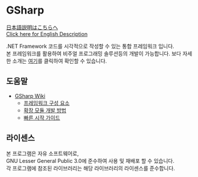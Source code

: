 # GSharp
[日本語説明はこちらへ](README.JP.md)  
[Click here for English Description](README.EN.md)

.NET Framework 코드를 시각적으로 작성할 수 있는 통합 프레임워크 입니다.  
본 프레임워크를 활용하여 비주얼 프로그래밍 솔루션등의 개발이 가능합니다.
보다 자세한 소개는 [여기](https://github.com/iodes/GSharp/wiki/Introduction)를 클릭하여 확인할 수 있습니다.

## 도움말
* [GSharp Wiki](https://github.com/iodes/GSharp/wiki)
	* [프레임워크 구성 요소](https://github.com/iodes/GSharp/wiki/Components)
	* [확장 모듈 개발 방법](https://github.com/iodes/GSharp/wiki/Development)
	* [빠른 시작 가이드](https://github.com/iodes/GSharp/wiki/QuickStart)

## 라이센스
본 프로그램은 자유 소프트웨어로,  
GNU Lesser General Public 3.0에 준수하여 사용 및 재배포 할 수 있습니다.  
각 프로그램에 참조된 라이브러리는 해당 라이브러리의 라이센스를 준수합니다.
